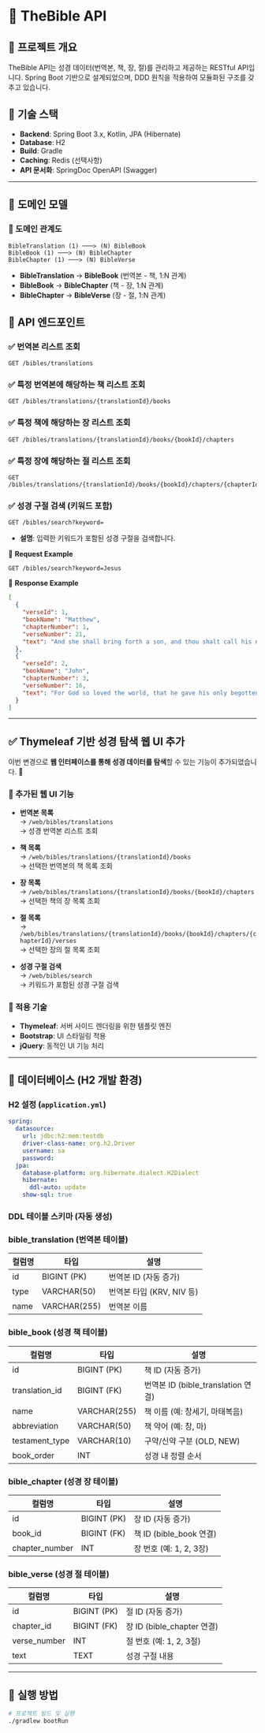 # 📖 TheBible API

## 📌 프로젝트 개요

TheBible API는 성경 데이터(번역본, 책, 장, 절)를 관리하고 제공하는 RESTful API입니다.
Spring Boot 기반으로 설계되었으며, DDD 원칙을 적용하여 모듈화된 구조를 갖추고 있습니다.

## 📌 기술 스택

- **Backend**: Spring Boot 3.x, Kotlin, JPA (Hibernate)
- **Database**: H2
- **Build**: Gradle
- **Caching**: Redis (선택사항)
- **API 문서화**: SpringDoc OpenAPI (Swagger)

---

## 📌 도메인 모델

### **📍 도메인 관계도**

```
BibleTranslation (1) ───> (N) BibleBook
BibleBook (1) ───> (N) BibleChapter
BibleChapter (1) ───> (N) BibleVerse
```

- **BibleTranslation** → **BibleBook** (번역본 - 책, 1:N 관계)
- **BibleBook** → **BibleChapter** (책 - 장, 1:N 관계)
- **BibleChapter** → **BibleVerse** (장 - 절, 1:N 관계)

## 📌 API 엔드포인트

### ✅ 번역본 리스트 조회

```
GET /bibles/translations
```

### ✅ 특정 번역본에 해당하는 책 리스트 조회

```
GET /bibles/translations/{translationId}/books
```

### ✅ 특정 책에 해당하는 장 리스트 조회

```
GET /bibles/translations/{translationId}/books/{bookId}/chapters
```

### ✅ 특정 장에 해당하는 절 리스트 조회

```
GET /bibles/translations/{translationId}/books/{bookId}/chapters/{chapterId}/verses
```

### ✅ 성경 구절 검색 (키워드 포함)

```
GET /bibles/search?keyword=
```

- **설명**: 입력한 키워드가 포함된 성경 구절을 검색합니다.

📌 **Request Example**

```http
GET /bibles/search?keyword=Jesus
```

📌 **Response Example**

```json
[
  {
    "verseId": 1,
    "bookName": "Matthew",
    "chapterNumber": 1,
    "verseNumber": 21,
    "text": "And she shall bring forth a son, and thou shalt call his name Jesus..."
  },
  {
    "verseId": 2,
    "bookName": "John",
    "chapterNumber": 3,
    "verseNumber": 16,
    "text": "For God so loved the world, that he gave his only begotten Son..."
  }
]
```

---

## ✅ **Thymeleaf 기반 성경 탐색 웹 UI 추가**

이번 변경으로 **웹 인터페이스를 통해 성경 데이터를 탐색**할 수 있는 기능이 추가되었습니다. 🎉

### 📌 추가된 웹 UI 기능

- **번역본 목록**  
  → `/web/bibles/translations`  
  → 성경 번역본 리스트 조회

- **책 목록**  
  → `/web/bibles/translations/{translationId}/books`  
  → 선택한 번역본의 책 목록 조회

- **장 목록**  
  → `/web/bibles/translations/{translationId}/books/{bookId}/chapters`  
  → 선택한 책의 장 목록 조회

- **절 목록**  
  → `/web/bibles/translations/{translationId}/books/{bookId}/chapters/{chapterId}/verses`  
  → 선택한 장의 절 목록 조회

- **성경 구절 검색**  
  → `/web/bibles/search`  
  → 키워드가 포함된 성경 구절 검색

### 📌 적용 기술

- **Thymeleaf**: 서버 사이드 렌더링을 위한 템플릿 엔진
- **Bootstrap**: UI 스타일링 적용
- **jQuery**: 동적인 UI 기능 처리

---

## 📌 데이터베이스 (H2 개발 환경)

### **H2 설정 (`application.yml`)**

```yaml
spring:
  datasource:
    url: jdbc:h2:mem:testdb
    driver-class-name: org.h2.Driver
    username: sa
    password:
  jpa:
    database-platform: org.hibernate.dialect.H2Dialect
    hibernate:
      ddl-auto: update
    show-sql: true
```

### **DDL 테이블 스키마 (자동 생성)**

### **bible_translation (번역본 테이블)**

| 컬럼명  | 타입           | 설명                  |
|------|--------------|---------------------|
| id   | BIGINT (PK)  | 번역본 ID (자동 증가)      |
| type | VARCHAR(50)  | 번역본 타입 (KRV, NIV 등) |
| name | VARCHAR(255) | 번역본 이름              |

### **bible_book (성경 책 테이블)**

| 컬럼명            | 타입           | 설명                            |
|----------------|--------------|-------------------------------|
| id             | BIGINT (PK)  | 책 ID (자동 증가)                  |
| translation_id | BIGINT (FK)  | 번역본 ID (bible_translation 연결) |
| name           | VARCHAR(255) | 책 이름 (예: 창세기, 마태복음)           |
| abbreviation   | VARCHAR(50)  | 책 약어 (예: 창, 마)                |
| testament_type | VARCHAR(10)  | 구약/신약 구분 (OLD, NEW)           |
| book_order     | INT          | 성경 내 정렬 순서                    |

### **bible_chapter (성경 장 테이블)**

| 컬럼명            | 타입          | 설명                   |
|----------------|-------------|----------------------|
| id             | BIGINT (PK) | 장 ID (자동 증가)         |
| book_id        | BIGINT (FK) | 책 ID (bible_book 연결) |
| chapter_number | INT         | 장 번호 (예: 1, 2, 3장)   |

### **bible_verse (성경 절 테이블)**

| 컬럼명          | 타입          | 설명                      |
|--------------|-------------|-------------------------|
| id           | BIGINT (PK) | 절 ID (자동 증가)            |
| chapter_id   | BIGINT (FK) | 장 ID (bible_chapter 연결) |
| verse_number | INT         | 절 번호 (예: 1, 2, 3절)      |
| text         | TEXT        | 성경 구절 내용                |

---

## 📌 실행 방법

```bash
# 프로젝트 빌드 및 실행
./gradlew bootRun
```
